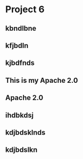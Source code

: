 
  # Project 6 
  ## kbndlbne
  ## kfjbdln
  ## kjbdfnds
  ## This is my Apache 2.0
  ## Apache 2.0
  ## ihdbkdsj
  ## kdjbdsklnds
  ## kdjbdslkn
          